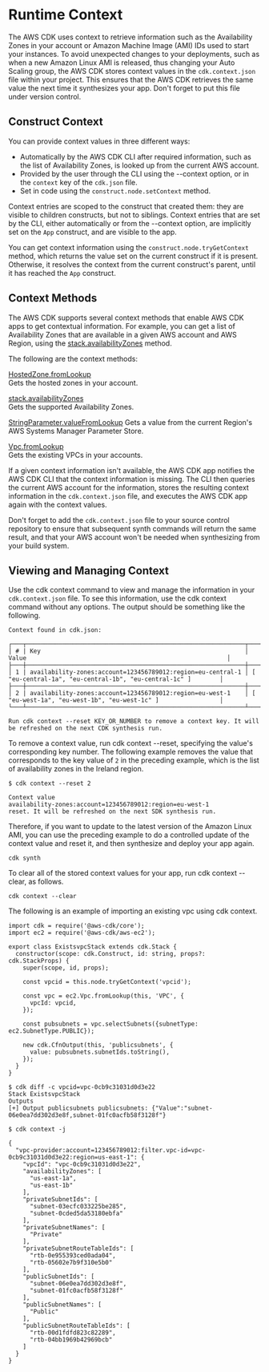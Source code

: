 # Runtime Context<a name="context"></a>

The AWS CDK uses context to retrieve information such as the Availability Zones in your account or Amazon Machine Image \(AMI\) IDs used to start your instances\. To avoid unexpected changes to your deployments, such as when a new Amazon Linux AMI is released, thus changing your Auto Scaling group, the AWS CDK stores context values in the `cdk.context.json` file within your project\. This ensures that the AWS CDK retrieves the same value the next time it synthesizes your app\. Don't forget to put this file under version control\.

## Construct Context<a name="context_construct"></a>

You can provide context values in three different ways:

- Automatically by the AWS CDK CLI after required information, such as the list of Availability Zones, is looked up from the current AWS account\.
- Provided by the user through the CLI using the \-\-context option, or in the `context` key of the `cdk.json` file\.
- Set in code using the `construct.node.setContext` method\.

Context entries are scoped to the construct that created them: they are visible to children constructs, but not to siblings\. Context entries that are set by the CLI, either automatically or from the \-\-context option, are implicitly set on the `App` construct, and are visible to the app\.

You can get context information using the `construct.node.tryGetContext` method, which returns the value set on the current construct if it is present\. Otherwise, it resolves the context from the current construct's parent, until it has reached the `App` construct\.

## Context Methods<a name="context_methods"></a>

The AWS CDK supports several context methods that enable AWS CDK apps to get contextual information\. For example, you can get a list of Availability Zones that are available in a given AWS account and AWS Region, using the [stack\.availabilityZones](https://docs.aws.amazon.com/cdk/api/latest/docs/@aws-cdk_core.Stack.html#availabilityzones) method\.

The following are the context methods:

[HostedZone\.fromLookup](https://docs.aws.amazon.com/cdk/api/latest/docs/@aws-cdk_aws-route53.HostedZone.html#static-from-wbr-lookupscope-id-query)  
Gets the hosted zones in your account\.

[stack\.availabilityZones](https://docs.aws.amazon.com/cdk/api/latest/docs/@aws-cdk_aws-route53.HostedZone.html#static-from-wbr-lookupscope-id-query)  
Gets the supported Availability Zones\.

[StringParameter\.valueFromLookup](https://docs.aws.amazon.com/cdk/api/latest/docs/@aws-cdk_aws-ssm.StringParameter.html#static-value-wbr-from-wbr-lookupscope-parametername)
Gets a value from the current Region's AWS Systems Manager Parameter Store\.

[Vpc\.fromLookup](https://docs.aws.amazon.com/cdk/api/latest/docs/@aws-cdk_aws-ec2.Vpc.html#static-from-wbr-lookupscope-id-options)  
Gets the existing VPCs in your accounts\.

If a given context information isn't available, the AWS CDK app notifies the AWS CDK CLI that the context information is missing\. The CLI then queries the current AWS account for the information, stores the resulting context information in the `cdk.context.json` file, and executes the AWS CDK app again with the context values\.

Don't forget to add the `cdk.context.json` file to your source control repository to ensure that subsequent synth commands will return the same result, and that your AWS account won't be needed when synthesizing from your build system\.

## Viewing and Managing Context<a name="context_viewing"></a>

Use the cdk context command to view and manage the information in your `cdk.context.json` file\. To see this information, use the cdk context command without any options\. The output should be something like the following\.

```
Context found in cdk.json:

┌───┬─────────────────────────────────────────────────────────────┬──────────────────────────────────────────────────────────────┐
│ # | Key                                                         │ Value                                                        │
├───┼─────────────────────────────────────────────────────────────┼──────────────────────────────────────────────────────────────│
│ 1 | availability-zones:account=123456789012:region=eu-central-1 │ [ "eu-central-1a", "eu-central-1b", "eu-central-1c" ]        │
├───┼─────────────────────────────────────────────────────────────┼──────────────────────────────────────────────────────────────│
│ 2 | availability-zones:account=123456789012:region=eu-west-1    │ [ "eu-west-1a", "eu-west-1b", "eu-west-1c" ]                 │
└───┴─────────────────────────────────────────────────────────────┴──────────────────────────────────────────────────────────────┘

Run cdk context --reset KEY_OR_NUMBER to remove a context key. It will be refreshed on the next CDK synthesis run.
```

To remove a context value, run cdk context \-\-reset, specifying the value's corresponding key number\. The following example removes the value that corresponds to the key value of `2` in the preceding example, which is the list of availability zones in the Ireland region\.

```
$ cdk context --reset 2
```

```
Context value
availability-zones:account=123456789012:region=eu-west-1
reset. It will be refreshed on the next SDK synthesis run.
```

Therefore, if you want to update to the latest version of the Amazon Linux AMI, you can use the preceding example to do a controlled update of the context value and reset it, and then synthesize and deploy your app again\.

```
cdk synth
```

To clear all of the stored context values for your app, run cdk context \-\-clear, as follows\.

```
cdk context --clear
```

The following is an example of importing an existing vpc using cdk context.

```
import cdk = require('@aws-cdk/core');
import ec2 = require('@aws-cdk/aws-ec2');

export class ExistsvpcStack extends cdk.Stack {
  constructor(scope: cdk.Construct, id: string, props?: cdk.StackProps) {
    super(scope, id, props);

    const vpcid = this.node.tryGetContext('vpcid');

    const vpc = ec2.Vpc.fromLookup(this, 'VPC', {
      vpcId: vpcid,
    });

    const pubsubnets = vpc.selectSubnets({subnetType: ec2.SubnetType.PUBLIC});

    new cdk.CfnOutput(this, 'publicsubnets', {
      value: pubsubnets.subnetIds.toString(),
    });
  }
}
```

```
$ cdk diff -c vpcid=vpc-0cb9c31031d0d3e22
Stack ExistsvpcStack
Outputs
[+] Output publicsubnets publicsubnets: {"Value":"subnet-06e0ea7dd302d3e8f,subnet-01fc0acfb58f3128f"}
```

```
$ cdk context -j

{
  "vpc-provider:account=123456789012:filter.vpc-id=vpc-0cb9c31031d0d3e22:region=us-east-1": {
    "vpcId": "vpc-0cb9c31031d0d3e22",
    "availabilityZones": [
      "us-east-1a",
      "us-east-1b"
    ],
    "privateSubnetIds": [
      "subnet-03ecfc033225be285",
      "subnet-0cded5da53180ebfa"
    ],
    "privateSubnetNames": [
      "Private"
    ],
    "privateSubnetRouteTableIds": [
      "rtb-0e955393ced0ada04",
      "rtb-05602e7b9f310e5b0"
    ],
    "publicSubnetIds": [
      "subnet-06e0ea7dd302d3e8f",
      "subnet-01fc0acfb58f3128f"
    ],
    "publicSubnetNames": [
      "Public"
    ],
    "publicSubnetRouteTableIds": [
      "rtb-00d1fdfd823c82289",
      "rtb-04bb1969b42969bcb"
    ]
  }
}
```
